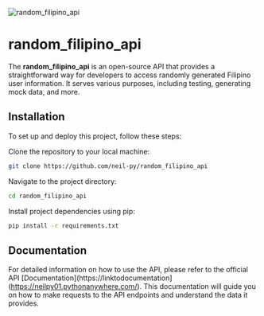
![random_filipino_api](https://socialify.git.ci/neil-py/random_filipino_api/image?description=1&descriptionEditable=an%20open%20source%20api%20that%20provides%20random%20information&font=Jost&language=1&name=1&owner=1&pattern=Solid&theme=Auto)

# random_filipino_api

The **random_filipino_api** is an open-source API that provides a straightforward way for developers to access randomly generated Filipino user information. It serves various purposes, including testing, generating mock data, and more.



## Installation

To set up and deploy this project, follow these steps:

 Clone the repository to your local machine:
   ```bash
   git clone https://github.com/neil-py/random_filipino_api
   ```
Navigate to the project directory:
   ```bash
   cd random_filipino_api
   ```

Install project dependencies using pip:
   ```bash
   pip install -r requirements.txt
   ```

## Documentation

For detailed information on how to use the API, please refer to the official API [Documentation](https://linktodocumentation](https://neilpy01.pythonanywhere.com/). This documentation will guide you on how to make requests to the API endpoints and understand the data it provides.


